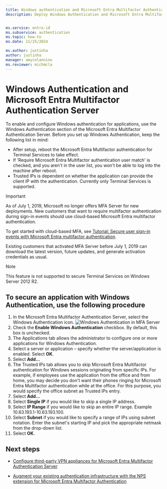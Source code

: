```yaml
---
title: Windows authentication and Microsoft Entra Multifactor Authentication Server
description: Deploy Windows Authentication and Microsoft Entra Multifactor Authentication Server.


ms.service: entra-id
ms.subservice: authentication
ms.topic: how-to
ms.date: 11/25/2024

ms.author: justinha
author: justinha
manager: amycolannino
ms.reviewer: michmcla
---
```

# Windows Authentication and Microsoft Entra Multifactor Authentication Server

To enable and configure Windows authentication for applications, use the Windows Authentication section of the Microsoft Entra Multifactor Authentication Server. Before you set up Windows Authentication, keep the following list in mind:

* After setup, reboot the Microsoft Entra Multifactor authentication for Terminal Services to take effect.
* If 'Require Microsoft Entra Multifactor authentication user match' is checked, and you aren't in the user list, you won't be able to log into the machine after reboot.
* Trusted IPs is dependent on whether the application can provide the client IP with the authentication. Currently only Terminal Services is supported.  

> [!IMPORTANT]
> As of July 1, 2019, Microsoft no longer offers MFA Server for new deployments. New customers that want to require multifactor authentication during sign-in events should use cloud-based Microsoft Entra multifactor authentication.
>
> To get started with cloud-based MFA, see [Tutorial: Secure user sign-in events with Microsoft Entra multifactor authentication](tutorial-enable-azure-mfa.md).
>
> Existing customers that activated MFA Server before July 1, 2019 can download the latest version, future updates, and generate activation credentials as usual.

> [!NOTE]
> This feature is not supported to secure Terminal Services on Windows Server 2012 R2.

## To secure an application with Windows Authentication, use the following procedure

1. In the Microsoft Entra Multifactor Authentication Server, select the Windows Authentication icon.
   ![Windows Authentication in MFA Server](./media/howto-mfaserver-windows/windowsauth.png)
2. Check the **Enable Windows Authentication** checkbox. By default, this box is unchecked.
3. The Applications tab allows the administrator to configure one or more applications for Windows Authentication.
4. Select a server or application – specify whether the server/application is enabled. Select **OK**.
5. Select **Add…**
6. The Trusted IPs tab allows you to skip Microsoft Entra Multifactor authentication for Windows sessions originating from specific IPs. For example, if employees use the application from the office and from home, you may decide you don't want their phones ringing for Microsoft Entra Multifactor authentication while at the office. For this purpose, you would specify the office subnet as Trusted IPs entry.
7. Select **Add…**
8. Select **Single IP** if you would like to skip a single IP address.
9. Select **IP Range** if you would like to skip an entire IP range. Example 10.63.193.1-10.63.193.100.
10. Select **Subnet** if you would like to specify a range of IPs using subnet notation. Enter the subnet's starting IP and pick the appropriate netmask from the drop-down list.
11. Select **OK**.

## Next steps

- [Configure third-party VPN appliances for Microsoft Entra Multifactor Authentication Server](howto-mfaserver-nps-vpn.md)

- [Augment your existing authentication infrastructure with the NPS extension for Microsoft Entra Multifactor Authentication](howto-mfa-nps-extension.md)
